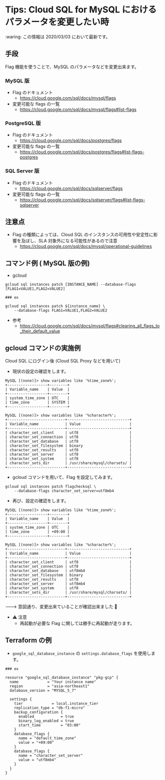 # Tips: Cloud SQL for MySQL におけるパラメータを変更したい時

:waring: この情報は 2020/03/03 において最新です。

## 手段

Flag 機能を使うことで、MySQL のパラメータなどを変更出来ます。

### MySQL 版

+ Flag のドキュメント
  + https://cloud.google.com/sql/docs/mysql/flags
+ 変更可能な flags の一覧
  + https://cloud.google.com/sql/docs/mysql/flags#list-flags

### PostgreSQL 版

+ Flag のドキュメント
  + https://cloud.google.com/sql/docs/postgres/flags
+ 変更可能な flags の一覧
  + https://cloud.google.com/sql/docs/postgres/flags#list-flags-postgres

### SQL Server 版

+ Flag のドキュメント
  + https://cloud.google.com/sql/docs/sqlserver/flags
+ 変更可能な flags の一覧
  + https://cloud.google.com/sql/docs/sqlserver/flags#list-flags-sqlserver

## 注意点

+ Flag の種類によっては、Cloud SQL のインスタンスの可用性や安定性に影響を及ぼし、SLA 対象外になる可能性があるので注意
  + https://cloud.google.com/sql/docs/mysql/operational-guidelines
  
## コマンド例 ( MySQL 版の例)

+ gcloud

```
gcloud sql instances patch [INSTANCE_NAME] --database-flags [FLAG1=VALUE1,FLAG2=VALUE2]
```
```
### ex

gcloud sql instances patch ${instance_name} \
    --database-flags FLAG1=VALUE1,FLAG2=VALUE2
```

+ 参考
  + https://cloud.google.com/sql/docs/mysql/flags#clearing_all_flags_to_their_default_value

## gcloud コマンドの実施例

Cloud SQL にログイン後 (Cloud SQL Proxy などを用いて)

+ 現状の設定の確認をします。

```
MySQL [(none)]> show variables like '%time_zone%';
+------------------+--------+
| Variable_name    | Value  |
+------------------+--------+
| system_time_zone | UTC    |
| time_zone        | SYSTEM |
+------------------+--------+
```
```
MySQL [(none)]> show variables like '%character%';
+--------------------------+----------------------------+
| Variable_name            | Value                      |
+--------------------------+----------------------------+
| character_set_client     | utf8                       |
| character_set_connection | utf8                       |
| character_set_database   | utf8                       |
| character_set_filesystem | binary                     |
| character_set_results    | utf8                       |
| character_set_server     | utf8                       |
| character_set_system     | utf8                       |
| character_sets_dir       | /usr/share/mysql/charsets/ |
+--------------------------+----------------------------+
```

+ gcloud コマンドを用いて、Flag を設定してみます。

```
gcloud sql instances patch flagchecksql \
    --database-flags character_set_server=utf8mb4
```

+ 再び、設定の確認をします。

```
MySQL [(none)]> show variables like '%time_zone%';
+------------------+--------+
| Variable_name    | Value  |
+------------------+--------+
| system_time_zone | UTC    |
| time_zone        | +09:00 |
+------------------+--------+
```
```
MySQL [(none)]> show variables like '%character%';
+--------------------------+----------------------------+
| Variable_name            | Value                      |
+--------------------------+----------------------------+
| character_set_client     | utf8                       |
| character_set_connection | utf8                       |
| character_set_database   | utf8mb4                    |
| character_set_filesystem | binary                     |
| character_set_results    | utf8                       |
| character_set_server     | utf8mb4                    |
| character_set_system     | utf8                       |
| character_sets_dir       | /usr/share/mysql/charsets/ |
+--------------------------+----------------------------+
```

---> 意図通り、変更出来ていることが確認出来ました :raised_hands:

+ :warning: 注意
  + 再起動が必要な Flag に関しては勝手に再起動が走ります。

## Terraform の例

+ `google_sql_database_instance` の `settings.database_flags` を使用します。

```
### ex

resource "google_sql_database_instance" "pkg-gcp" {
  name             = "Your instance name"
  region           = "asia-northeast1"
  database_version = "MYSQL_5_7"

  settings {
    tier             = local.instance_tier
    replication_type = "db-f1-micro"
    backup_configuration {
      enabled            = true
      binary_log_enabled = true
      start_time         = "03:00"
    }
    database_flags {
      name = "default_time_zone"
      value = "+09:00"
    }
    database_flags {
      name = "character_set_server"
      value = "utf8mb4"
    }
  }
}
```
